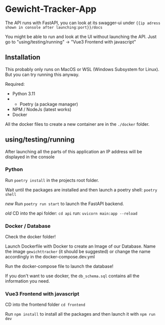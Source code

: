 # Gewicht-Tracker-App
The API runs with FastAPI, you can look at its swagger-ui under `{{ip adress shown in console after launching:port}}/docs`

You might be able to run and look at the UI without launching the API. Just go to "using/testing/running" -> "Vue3 Frontend with javascript"


## Installation
This probably only runs on MacOS or WSL (Windows Subsystem for Linux). But you can try running this anyway.

Required:
- Python 3.11
- - Poetry (a package manager)
- NPM / NodeJs (latest works)
- Docker

All the docker files to create a new container are in the `./docker` folder.

## using/testing/running

After launching all the parts of this application an IP address will be displayed in the console

### Python
Run `poetry install` in the projects root folder.

Wait until the packages are installed and then launch a poetry shell:
`poetry shell`

*new*
Run `poetry run start` to launch the FastAPI backend.

*old*
CD into the api folder: `cd api`
run: `uvicorn main:app --reload`

###  Docker / Database
Check the docker folder!

Launch Dockerfile with Docker to create an Image of our Database. Name the image `gewichttracker` (it should be suggested) or change the name accordingly in the docker-compose.dev.yml

Run the docker-compose file to launch the database!

If you don't want to use docker, the `db_schema.sql` contains all the information you need.


### Vue3 Frontend with javascript
CD into the frontend folder `cd frontend`

Run `npm install` to install all the packages and then launch it with `npm run dev`
